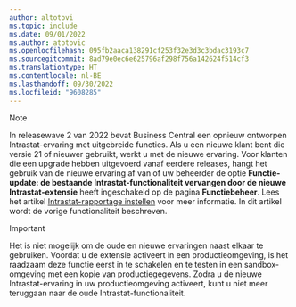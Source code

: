 ```yaml
---
author: altotovi
ms.topic: include
ms.date: 09/01/2022
ms.author: atotovic
ms.openlocfilehash: 095fb2aaca138291cf253f32e3d3c3bdac3193c7
ms.sourcegitcommit: 8ad79e0ec6e625796af298f756a142624f514cf3
ms.translationtype: HT
ms.contentlocale: nl-BE
ms.lasthandoff: 09/30/2022
ms.locfileid: "9608285"
---
```

> [!NOTE]
> In releasewave 2 van 2022 bevat Business Central een opnieuw ontworpen Intrastat-ervaring met uitgebreide functies. Als u een nieuwe klant bent die versie 21 of nieuwer gebruikt, werkt u met de nieuwe ervaring. Voor klanten die een upgrade hebben uitgevoerd vanaf eerdere releases, hangt het gebruik van de nieuwe ervaring af van of uw beheerder de optie **Functie-update: de bestaande Intrastat-functionaliteit vervangen door de nieuwe Intrastat-extensie** heeft ingeschakeld op de pagina **Functiebeheer**. Lees het artikel [Intrastat-rapportage instellen](../finance-how-setup-report-intrastat.md) voor meer informatie. In dit artikel wordt de vorige functionaliteit beschreven.

> [!IMPORTANT]
> Het is niet mogelijk om de oude en nieuwe ervaringen naast elkaar te gebruiken. Voordat u de extensie activeert in een productieomgeving, is het raadzaam deze functie eerst in te schakelen en te testen in een sandbox-omgeving met een kopie van productiegegevens. Zodra u de nieuwe Intrastat-ervaring in uw productieomgeving activeert, kunt u niet meer teruggaan naar de oude Intrastat-functionaliteit.
